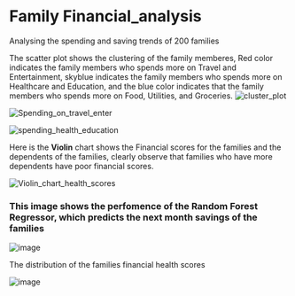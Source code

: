 # Family Financial_analysis
Analysing the spending and saving trends of 200 families


The scatter plot shows the clustering of the family memberes, Red color indicates the family members who spends more on Travel and Entertainment, skyblue indicates the 
family members who spends more on Healthcare and Education, and the blue color indicates that the family members who spends more on Food, Utilities, and Groceries. 
![cluster_plot](https://github.com/user-attachments/assets/f29d5980-c04c-4838-a027-278912dabb20)

![Spending_on_travel_enter](https://github.com/user-attachments/assets/8fe8dc29-b62d-4450-9bcc-cd52dd65fdc7)

![spending_health_education](https://github.com/user-attachments/assets/65821ea5-cb95-4204-8a1e-27d62aa9fee1)

Here is the **Violin** chart shows the Financial scores for the families and the dependents of the families, clearly observe that families who have more dependents 
have poor financial scores.

![Violin_chart_health_scores](https://github.com/user-attachments/assets/9832b2e0-0b1d-4e3d-96bd-b4b930a43a2c)

### This image shows the perfomence of the Random Forest Regressor, which predicts the next month savings of the families

![image](https://github.com/user-attachments/assets/21bc63c0-c5b9-42d4-8e19-db507e323efa)


The distribution of the families financial health scores

![image](https://github.com/user-attachments/assets/17e08282-e47d-4f0d-bf19-f842fb455ae9)

